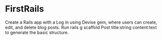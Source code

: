 # FirstRails
   Create a Rails app with a Log in using Devise gem, where users can create, edit, and delete blog posts.
   Run rails g scaffold Post title:string content:text to generate the basic structure.
